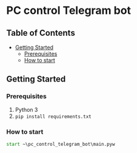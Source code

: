 # PC control Telegram bot

<!-- TABLE OF CONTENTS -->
## Table of Contents

* [Getting Started](#getting-started)
  * [Prerequisites](#prerequisites)
  * [How to start](#How-to-start)

<!-- GETTING STARTED -->
## Getting Started

### Prerequisites

1. Python 3
2. ```pip install requirements.txt```

### How to start

```cmd
start ~\pc_control_telegram_bot\main.pyw
```
